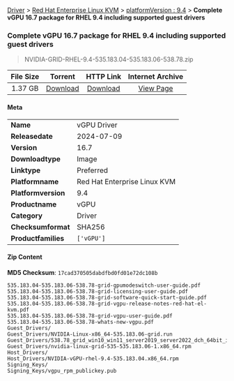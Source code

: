 
[Driver](/README.md)  >  [Red Hat Enterprise Linux KVM](/index/Driver/Red_Hat_Enterprise_Linux_KVM.md)  >  [platformVersion : 9.4](/index/Driver/Red_Hat_Enterprise_Linux_KVM/9.4.md)  >  **Complete vGPU 16.7 package for RHEL 9.4 including supported guest drivers**


###    Complete vGPU 16.7 package for RHEL 9.4 including supported guest drivers

> NVIDIA-GRID-RHEL-9.4-535.183.04-535.183.06-538.78.zip   


| **File Size** | **Torrent**  | **HTTP Link** | **Internet Archive** |
|:-------------:|:------------:|:-------------:|:--------------------:|
| 1.37 GB |  [Download](https://archive.org/download/nvgpu_NVIDIA-GRID-RHEL-9.4-535.183.04-535.183.06-538.78.zip/nvgpu_NVIDIA-GRID-RHEL-9.4-535.183.04-535.183.06-538.78.zip_archive.torrent)       | [Download](https://archive.org/compress/nvgpu_NVIDIA-GRID-RHEL-9.4-535.183.04-535.183.06-538.78.zip) | [View Page](https://archive.org/details/nvgpu_NVIDIA-GRID-RHEL-9.4-535.183.04-535.183.06-538.78.zip)       |

#### Meta

<table>
<tr><td><strong>Name</strong></td><td>vGPU Driver</td></tr>
<tr><td><strong>Releasedate</strong></td><td>2024-07-09</td></tr>
<tr><td><strong>Version</strong></td><td>16.7</td></tr>
<tr><td><strong>Downloadtype</strong></td><td>Image</td></tr>
<tr><td><strong>Linktype</strong></td><td>Preferred</td></tr>
<tr><td><strong>Platformname</strong></td><td>Red Hat Enterprise Linux KVM</td></tr>
<tr><td><strong>Platformversion</strong></td><td>9.4</td></tr>
<tr><td><strong>Productname</strong></td><td>vGPU</td></tr>
<tr><td><strong>Category</strong></td><td>Driver</td></tr>
<tr><td><strong>Checksumformat</strong></td><td>SHA256</td></tr>
<tr><td><strong>Productfamilies</strong></td><td><code>['vGPU']</code></td></tr>
</table>

#### Zip Content

**MD5 Checksum**: `17cad370505dabdfbd0fd01e72dc108b`

```text
535.183.04-535.183.06-538.78-grid-gpumodeswitch-user-guide.pdf
535.183.04-535.183.06-538.78-grid-licensing-user-guide.pdf
535.183.04-535.183.06-538.78-grid-software-quick-start-guide.pdf
535.183.04-535.183.06-538.78-grid-vgpu-release-notes-red-hat-el-kvm.pdf
535.183.04-535.183.06-538.78-grid-vgpu-user-guide.pdf
535.183.04-535.183.06-538.78-whats-new-vgpu.pdf
Guest_Drivers/
Guest_Drivers/NVIDIA-Linux-x86_64-535.183.06-grid.run
Guest_Drivers/538.78_grid_win10_win11_server2019_server2022_dch_64bit_international.exe
Guest_Drivers/nvidia-linux-grid-535-535.183.06-1.x86_64.rpm
Host_Drivers/
Host_Drivers/NVIDIA-vGPU-rhel-9.4-535.183.04.x86_64.rpm
Signing_Keys/
Signing_Keys/vgpu_rpm_publickey.pub
```